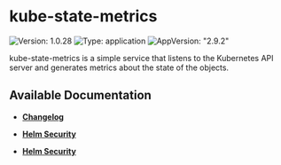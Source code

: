 # kube-state-metrics

![Version: 1.0.28](https://img.shields.io/badge/Version-1.0.28-informational?style=flat-square) ![Type: application](https://img.shields.io/badge/Type-application-informational?style=flat-square) ![AppVersion: "2.9.2"](https://img.shields.io/badge/AppVersion-"2.9.2"-informational?style=flat-square)

kube-state-metrics is a simple service that listens to the Kubernetes API server and generates metrics about the state of the objects.

## Available Documentation

- [**Changelog**](CHANGELOG)

- [**Helm Security**](container-security)

- [**Helm Security**](helm-security)


